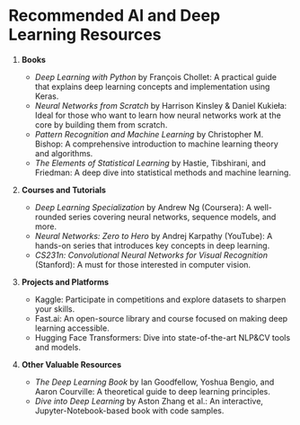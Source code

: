 # **Recommended AI and Deep Learning Resources**
1. **Books**  
   - *Deep Learning with Python* by François Chollet: A practical guide that explains deep learning concepts and implementation using Keras.  
   - *Neural Networks from Scratch* by Harrison Kinsley & Daniel Kukieła: Ideal for those who want to learn how neural networks work at the core by building them from scratch.  
   - *Pattern Recognition and Machine Learning* by Christopher M. Bishop: A comprehensive introduction to machine learning theory and algorithms.  
   - *The Elements of Statistical Learning* by Hastie, Tibshirani, and Friedman: A deep dive into statistical methods and machine learning.

2. **Courses and Tutorials**  
   - *Deep Learning Specialization* by Andrew Ng (Coursera): A well-rounded series covering neural networks, sequence models, and more.  
   - *Neural Networks: Zero to Hero* by Andrej Karpathy (YouTube): A hands-on series that introduces key concepts in deep learning.  
   - *CS231n: Convolutional Neural Networks for Visual Recognition* (Stanford): A must for those interested in computer vision.  

3. **Projects and Platforms**  
   - Kaggle: Participate in competitions and explore datasets to sharpen your skills.  
   - Fast.ai: An open-source library and course focused on making deep learning accessible.  
   - Hugging Face Transformers: Dive into state-of-the-art NLP&CV tools and models.

4. **Other Valuable Resources**  
   - *The Deep Learning Book* by Ian Goodfellow, Yoshua Bengio, and Aaron Courville: A theoretical guide to deep learning principles.  
   - *Dive into Deep Learning* by Aston Zhang et al.: An interactive, Jupyter-Notebook-based book with code samples. 
